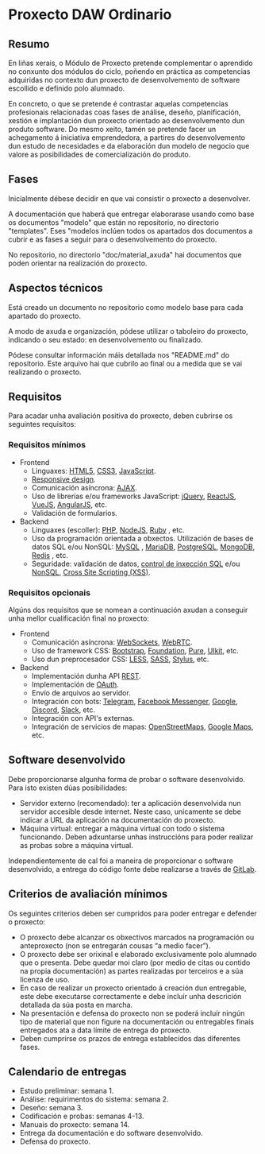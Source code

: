 # Proxecto DAW Ordinario

## Resumo

En liñas xerais, o Módulo de Proxecto pretende complementar o aprendido no conxunto dos módulos do ciclo, poñendo en práctica as competencias adquiridas no contexto dun proxecto de desenvolvemento de software escollido e definido polo alumnado.

En concreto, o que se pretende é contrastar aquelas competencias profesionais relacionadas coas fases de análise, deseño, planificación, xestión e implantación dun proxecto orientado ao desenvolvemento dun produto software. Do mesmo xeito, tamén se pretende facer un achegamento á iniciativa emprendedora, a partires do desenvolvemento dun estudo de necesidades e da elaboración dun modelo de negocio que valore as posibilidades de comercialización do produto.

## Fases

Inicialmente débese decidir en que vai consistir o proxecto a desenvolver.

A documentación que haberá que entregar elaborarase usando como base os documentos "modelo" que están no repositorio, no directorio "templates". Eses "modelos inclúen todos os apartados dos documentos a cubrir e as fases a seguir para o desenvolvemento do proxecto.

No repositorio, no directorio "doc/material_axuda" hai documentos que poden orientar na realización do proxecto.

## Aspectos técnicos

Está creado un documento no repositorio como modelo base para cada apartado do proxecto.

A modo de axuda e organización, pódese utilizar o taboleiro do proxecto, indicando o seu estado: en desenvolvemento ou finalizado.

Pódese consultar información máis detallada nos "README.md" do repositorio. Este arquivo hai que cubrilo ao final ou a medida que se vai realizando o proxecto.

## Requisitos

Para acadar unha avaliación positiva do proxecto, deben cubrirse os seguintes requisitos:

### Requisitos mínimos

* Frontend
  * Linguaxes: [HTML5](https://developer.mozilla.org/en-US/docs/Web/Guide/HTML/HTML5), [CSS3](https://developer.mozilla.org/en-US/docs/Web/CSS), [JavaScript](https://developer.mozilla.org/en-US/docs/Web/javascript).
  * [Responsive design](https://developers.google.com/web/fundamentals/design-and-ux/responsive/).
  * Comunicación asíncrona: [AJAX](https://developer.mozilla.org/en-US/docs/Web/Guide/AJAX).
  * Uso de librerías e/ou frameworks JavaScript: [jQuery](https://jquery.com/), [ReactJS](https://reactjs.org/), [VueJS](https://vuejs.org/), [AngularJS](https://angularjs.org/), etc.
  * Validación de formularios.
* Backend
  * Linguaxes (escoller): [PHP](https://www.php.net/), [NodeJS](https://nodejs.org/), [Ruby](https://www.ruby-lang.org/en/)
, etc.
  * Uso da programación orientada a obxectos.
Utilización de bases de datos SQL e/ou NonSQL: [MySQL](https://www.mysql.com/)
, [MariaDB](https://mariadb.com/), [PostgreSQL](https://www.postgresql.org/), [MongoDB](https://www.mongodb.com/), [Redis](https://redis.io/)
, etc.
  * Seguridade: validación de datos, [control de inxección SQL](https://es.wikipedia.org/wiki/Inyecci%C3%B3n_SQL) e/ou [NonSQL](https://ckarande.gitbooks.io/owasp-nodegoat-tutorial/content/tutorial/a1_-_sql_and_nosql_injection.html), [Cross Site Scripting (XSS)](https://es.wikipedia.org/wiki/Cross-site_scripting).

### Requisitos opcionais

Algúns dos requisitos que se nomean a continuación axudan a conseguir unha mellor cualificación final no proxecto:

* Frontend
  * Comunicación asíncrona: [WebSockets](https://developer.mozilla.org/en-US/docs/Web/API/WebSockets_API), [WebRTC](https://developer.mozilla.org/en-US/docs/Web/API/WebRTC_API).
  * Uso de framework CSS: [Bootstrap](https://getbootstrap.com/), [Foundation](https://get.foundation/), [Pure](https://purecss.io/), [UIkit](https://getuikit.com/), etc.
  * Uso dun preprocesador CSS: [LESS](http://lesscss.org/), [SASS](https://sass-lang.com/), [Stylus](https://stylus-lang.com/), etc.
* Backend
  * Implementación dunha API [REST](https://en.wikipedia.org/wiki/Representational_state_transfer).
  * Implementación de [OAuth](https://en.wikipedia.org/wiki/OAuth).
  * Envío de arquivos ao servidor.
  * Integración con bots: [Telegram](https://core.telegram.org/bots), [Facebook Messenger](https://developers.facebook.com/docs/messenger-platform), [Google](https://developers.google.com/hangouts/chat/concepts/bots), [Discord](https://discordapp.com/developers/docs/intro), [Slack](https://api.slack.com/bot-users), etc.
  * Integración con API's externas.
  * Integración de servicios de mapas: [OpenStreetMaps](https://www.openstreetmap.org/), [Google Maps](https://maps.google.com/), etc.

## Software desenvolvido

Debe proporcionarse algunha forma de probar o software desenvolvido. Para isto existen dúas posibilidades:

* Servidor externo (recomendado): ter a aplicación desenvolvida nun servidor accesible desde internet. Neste caso, unicamente se debe indicar a URL da aplicación na documentación do proxecto.
* Máquina virtual: entregar a máquina virtual con todo o sistema funcionando. Deben adxuntarse unhas instruccións para poder realizar as probas sobre a máquina virtual.

Independientemente de cal foi a maneira de proporcionar o software desenvolvido, a entrega do código fonte debe realizarse a través de [GitLab](https://gitlab.iessanclemente.net).

## Criterios de avaliación mínimos

Os seguintes criterios deben ser cumpridos para poder entregar e defender o proxecto:

* O proxecto debe alcanzar os obxectivos marcados na programación ou anteproxecto (non se entregarán cousas “a medio facer”).
* O proxecto debe ser orixinal e elaborado exclusivamente polo alumnado que o presenta. Debe quedar moi claro (por medio de citas ou contido na propia documentación) as partes realizadas por terceiros e a súa licenza de uso.
* En caso de realizar un proxecto orientado á creación dun entregable, este debe executarse correctamente e debe incluír unha descrición detallada da súa posta en marcha.
* Na presentación e defensa do proxecto non se poderá incluír ningún tipo de material que non figure na documentación ou entregables finais entregados ata a data límite de entrega do proxecto.
* Deben cumprirse os prazos de entrega establecidos das diferentes fases.

## Calendario de entregas

* Estudo preliminar: semana 1.
* Análise: requirimentos do sistema: semana 2.
* Deseño: semana 3.
* Codificación e probas: semanas 4-13.
* Manuais do proxecto: semana 14.
* Entrega da documentación e do software desenvolvido.
* Defensa do proxecto.
